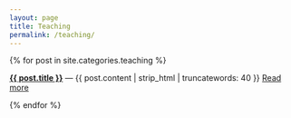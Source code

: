 ```yaml
---
layout: page
title: Teaching
permalink: /teaching/
---
```


<section>
  {% for post in site.categories.teaching %}
    <article class="post-item">
      <p><strong><a class="post-link" href="{{ post.url | prepend: site.baseurl }}">{{ post.title }}</a></strong> — <span> {{ post.content | strip_html | truncatewords: 40 }}</span> <a class="post-link readmore" href="{{ post.url | prepend: site.baseurl }}">Read more</a></p>
    </article>
  {% endfor %}
</section>
